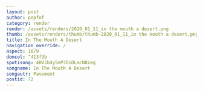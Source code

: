 ```yaml
---
layout: post
author: pepfof
category: render
render: /assets/renders/2020_01_11_in the mouth a desert.png
thumb: /assets/renders/thumb/thumb-2020_01_11_in the mouth a desert.png
title: In The Mouth A Desert
navigation_override: /
aspect: 16/9
domcol: ^413f3b
spotisong: 4HVJbdy5mP3OiOLmcN8zeg
songname: In The Mouth A Desert
songautr: Pavement
postid: 72
---
```


<!--USER BEGIN 1-->

<!--USER END 1-->

<!--more-->
<!--USER BEGIN 2-->

<!--USER END 2-->

